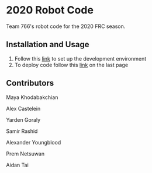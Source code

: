 
# 2020 Robot Code
Team 766's robot code for the 2020 FRC season.

## Installation and Usage
1. Follow this [link](https://sites.google.com/view/team-766/training/programming#h.p_jasM8GBeMMti) to set up the development environment
2. To deploy code follow this [link](https://docs.google.com/document/d/14aJ8px0L1hjr9BbhjBCWwZ6mcMalybwHybbirpxZ8Nk/edit) on the last page

## Contributors

Maya Khodabakchian

Alex Castelein

Yarden Goraly

Samir Rashid

Alexander Youngblood

Prem Netsuwan

Aidan Tai
